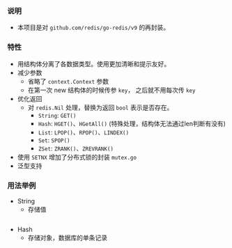 ### 说明
- 本项目是对 `github.com/redis/go-redis/v9` 的再封装。

### 特性
- 用结构体分离了各数据类型。使用更加清晰和提示友好。
- 减少参数
  - 省略了 `context.Context` 参数
  - 在第一次 new 结构体的时候传参 `key`， 之后就不用每次传 `key`
- 优化返回
  - 对 `redis.Nil` 处理，替换为返回 `bool` 表示是否存在。
    - `String`: `GET()` 
    - `Hash`: `HGET()`、`HGetAll()` (特殊处理，结构体无法通过len判断有没有)
    - `List`: `LPOP()`、`RPOP()`、`LINDEX()`
    - `Set`: `SPOP()`
    - `ZSet`: `ZRANK()`、`ZREVRANK()`
- 使用 `SETNX` 增加了分布式锁的封装 `mutex.go`
- 泛型支持


### 用法举例
- String 
  - 存储值
  ```go
  
  ```
- Hash 
  - 存储对象，数据库的单条记录
  ```go
  
  ```

